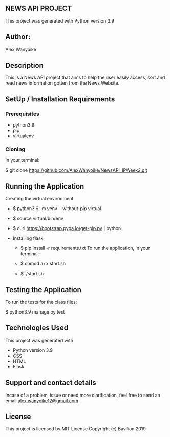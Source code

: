 ## NEWS API PROJECT
This project was generated with Python version 3.9

## Author:
Alex Wanyoike
## Description
This is a News API project that aims to help the user easily access, sort and read news information gotten from the News Website. 

## SetUp / Installation Requirements
### Prerequisites
* python3.9
* pip
* virtualenv
 ### Cloning
In your terminal:

  $ git clone https://github.com/AlexWanyoike/NewsAPI_IPWeek2.git

## Running the Application
Creating the virtual environment

 * $ python3.9 -m venv --without-pip virtual
 * $ source virtual/bin/env
  * $ curl https://bootstrap.pypa.io/get-pip.py | python
* Installing flask

  * $  pip install -r requirements.txt
To run the application, in your terminal:

   * $ chmod a+x start.sh
  * $ ./start.sh
## Testing the Application
To run the tests for the class files:

  $ python3.9 manage.py test

## Technologies Used
This project was generated with

* Python version 3.9
* CSS
* HTML
* Flask
## Support and contact details
Incase of a problem, issue or need more clarification, feel free to send an email
alex.wanyoike12@gmail.com

## License
This project is licensed by MIT License
Copyright (c) Bavilion 2019
